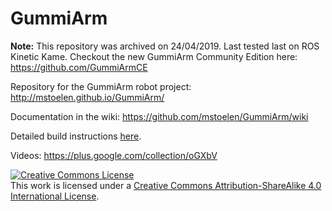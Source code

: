 # GummiArm

**Note:** This repository was archived on 24/04/2019. Last tested last on ROS Kinetic Kame. Checkout the new GummiArm Community Edition here: https://github.com/GummiArmCE

Repository for the GummiArm robot project: http://mstoelen.github.io/GummiArm/

Documentation in the wiki: https://github.com/mstoelen/GummiArm/wiki

Detailed build instructions <a href="http://htmlpreview.github.io/?https://github.com/mstoelen/GummiArm/blob/master/media/instructions/homepage.html">here</a>.

Videos: https://plus.google.com/collection/oGXbV

<a rel="license" href="http://creativecommons.org/licenses/by-sa/4.0/"><img alt="Creative Commons License" style="border-width:0" src="https://i.creativecommons.org/l/by-sa/4.0/88x31.png" /></a><br />This work is licensed under a <a rel="license" href="http://creativecommons.org/licenses/by-sa/4.0/">Creative Commons Attribution-ShareAlike 4.0 International License</a>.
